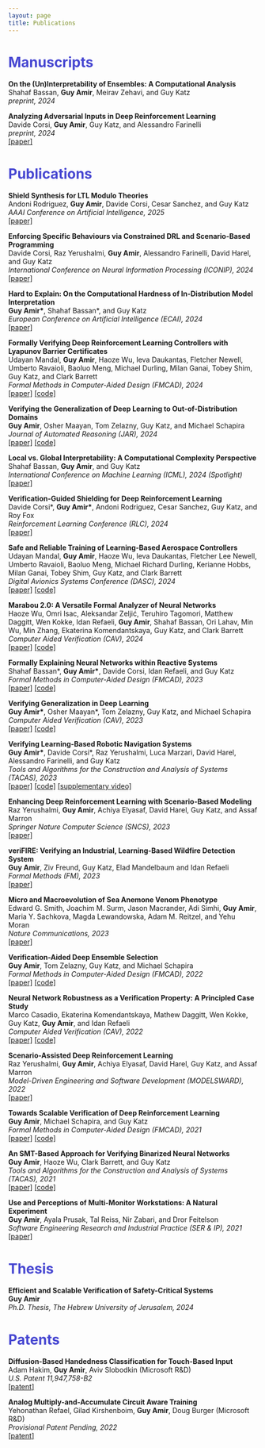 ```yaml
---
layout: page
title: Publications
---
```


<h1 style="color:#4646D1"> <b> Manuscripts </b> </h1>



<p><strong>On the (Un)Interpretability of Ensembles: A Computational Analysis</strong><br />
Shahaf Bassan, <strong>Guy Amir</strong>, Meirav Zehavi, and Guy Katz<br />
<em>preprint, 2024</em>  <br /></p>


<p><strong>Analyzing Adversarial Inputs in Deep Reinforcement Learning</strong><br />
Davide Corsi, <strong>Guy Amir</strong>, Guy Katz, and Alessandro Farinelli<br />
<em>preprint, 2024</em>  <br />
<a href="https://arxiv.org/abs/2402.05284" target="_blank">[paper]</a> </p>




<h1 style="color:#4646D1"> <b> Publications </b> </h1>



<p><strong>Shield Synthesis for LTL Modulo Theories</strong><br />
Andoni Rodriguez, <strong>Guy Amir</strong>, Davide Corsi, Cesar Sanchez, and Guy Katz<br />
<em>AAAI Conference on Artificial Intelligence, 2025</em>  <br />
<a href="https://arxiv.org/abs/2406.04184" target="_blank">[paper]</a> </p>



<p><strong>Enforcing Specific Behaviours via Constrained DRL and Scenario-Based Programming</strong><br />
Davide Corsi, Raz Yerushalmi, <strong>Guy Amir</strong>, Alessandro Farinelli, David Harel, and Guy Katz<br />
<em>International Conference on Neural Information Processing (ICONIP), 2024</em>  <br />
<a href="https://arxiv.org/abs/2206.09603" target="_blank">[paper]</a> </p>




<p><strong>Hard to Explain: On the Computational Hardness of In-Distribution Model Interpretation
</strong><br />
<strong>Guy Amir*</strong>, Shahaf Bassan*, and Guy Katz<br />
<em>European Conference on Artificial Intelligence (ECAI), 2024</em>  <br />
<a href="http://arxiv.org/abs/2408.03915" target="_blank">[paper]</a> </p> 



<p><strong>Formally Verifying Deep Reinforcement Learning Controllers with Lyapunov Barrier Certificates</strong><br />
Udayan Mandal, <strong>Guy Amir</strong>, Haoze Wu, Ieva Daukantas, Fletcher Newell, Umberto Ravaioli, Baoluo Meng, 
Michael Durling, Milan Ganai, Tobey Shim, Guy Katz, and Clark Barrett<br />
<em>Formal Methods in Computer-Aided Design (FMCAD), 2024</em>    <br />
<a href="https://arxiv.org/abs/2405.14058" target="_blank">[paper]</a> <a href="https://github.com/NeuralNetworkVerification/artifact-fmcad24-docking" target="_blank">[code]</a></p>		



<p><strong>Verifying the Generalization of Deep Learning to Out-of-Distribution Domains</strong><br />
<strong>Guy Amir</strong>, Osher Maayan, Tom Zelazny, Guy Katz, and Michael Schapira<br />
<em>Journal of Automated Reasoning (JAR), 2024</em>  <br />
<a href="https://arxiv.org/abs/2406.02024" target="_blank">[paper]</a> <a href="https://zenodo.org/records/10448320" target="_blank">[code]</a></p>




<p><strong>Local vs. Global Interpretability: A Computational Complexity Perspective </strong><br />
Shahaf Bassan, <strong>Guy Amir</strong>, and Guy Katz<br />
<em>International Conference on Machine Learning (ICML), 2024 (Spotlight)</em>   <br />
<a href="https://arxiv.org/abs/2406.02981" target="_blank">[paper]</a> </p>



<p><strong>Verification-Guided Shielding for Deep Reinforcement Learning</strong><br />
Davide Corsi*, <strong>Guy Amir*</strong>, Andoni Rodriguez, Cesar Sanchez, Guy Katz, and Roy Fox<br />
<em>Reinforcement Learning Conference (RLC), 2024</em>  <br />
<a href="https://arxiv.org/abs/2406.06507" target="_blank">[paper]</a> </p>



<p><strong>Safe and Reliable Training of Learning-Based Aerospace Controllers</strong><br />
Udayan Mandal, <strong>Guy Amir</strong>, Haoze Wu, Ieva Daukantas, Fletcher Lee Newell, 
Umberto Ravaioli, Baoluo Meng, Michael Richard Durling, Kerianne Hobbs, 
Milan Ganai, Tobey Shim, Guy Katz, and Clark Barrett<br />
<em>Digital Avionics Systems Conference (DASC), 2024</em>  <br />
<a href="https://arxiv.org/abs/2407.07088" target="_blank">[paper]</a> <a href="https://github.com/NeuralNetworkVerification/artifact-dasc-docking" target="_blank">[code]</a></p>


<p><strong>Marabou 2.0: A Versatile Formal Analyzer of Neural Networks</strong><br />
Haoze Wu, Omri Isac, Aleksandar Zeljić, Teruhiro Tagomori, Matthew Daggitt, Wen Kokke, Idan Refaeli, <strong>Guy Amir</strong>, Shahaf Bassan, Ori Lahav, Min Wu, Min Zhang, Ekaterina Komendantskaya, Guy Katz, and Clark Barrett<br />
<em>Computer Aided Verification (CAV), 2024</em>  <br />
<a href="https://arxiv.org/abs/2401.14461" target="_blank">[paper]</a> <a href="https://github.com/NeuralNetworkVerification/Marabou/releases/tag/v2.0.0" target="_blank">[code]</a></p>

		
		
<p><strong>Formally Explaining Neural Networks within Reactive Systems</strong><br />
Shahaf Bassan*, <strong>Guy Amir*</strong>, Davide Corsi, Idan Refaeli, and Guy Katz<br />
<em>Formal Methods in Computer-Aided Design (FMCAD), 2023</em>    <br />
<a href="https://arxiv.org/abs/2308.00143" target="_blank">[paper]</a> <a href="https://zenodo.org/record/8197762" target="_blank">[code]</a></p>		


<p><strong>Verifying Generalization in Deep Learning</strong><br />
<strong>Guy Amir*</strong>, Osher Maayan*, Tom Zelazny, Guy Katz, and Michael Schapira<br />
<em>Computer Aided Verification (CAV), 2023</em>  <br />
<a href="https://arxiv.org/abs/2302.05745" target="_blank">[paper]</a> <a href="https://zenodo.org/record/7884514#.ZFAydHZBy3A" target="_blank">[code]</a></p>





<p><strong>Verifying Learning-Based Robotic Navigation Systems</strong><br />
<strong>Guy Amir*</strong>, Davide Corsi*, Raz Yerushalmi, Luca Marzari, David Harel, Alessandro Farinelli, and Guy Katz<br />
<em>Tools and Algorithms for the Construction and Analysis of Systems (TACAS), 2023</em>  <br />
<a href="https://arxiv.org/abs/2205.13536" target="_blank">[paper]</a> <a href="https://zenodo.org/record/7479970" target="_blank">[code]</a> <a href="https://youtu.be/QIZqOgxLkAE" target="_blank">[supplementary video]</a></p> 


<p><strong>Enhancing Deep Reinforcement Learning with Scenario-Based Modeling</strong><br />
Raz Yerushalmi, <strong>Guy Amir</strong>, Achiya Elyasaf, David Harel, Guy Katz, and Assaf Marron<br />
<em>Springer Nature Computer Science (SNCS), 2023</em>  <br />
<a href="https://link.springer.com/article/10.1007/s42979-022-01575-2" target="_blank">[paper]</a> </p>


<p><strong>veriFIRE: Verifying an Industrial, Learning-Based Wildfire Detection System</strong><br />
<strong>Guy Amir</strong>, Ziv Freund, Guy Katz, Elad Mandelbaum and Idan Refaeli<br />
<em>Formal Methods (FM), 2023</em>  <br />
<a href="https://arxiv.org/abs/2212.03287" target="_blank">[paper]</a> </p>


<p><strong>Micro and Macroevolution of Sea Anemone Venom Phenotype</strong><br />
Edward G. Smith, Joachim M. Surm, Jason Macrander, Adi Simhi, <strong>Guy Amir</strong>, Maria Y. Sachkova, Magda Lewandowska, Adam M. Reitzel, and Yehu Moran<br />
<em>Nature Communications, 2023</em>  <br />
<a href="https://www.nature.com/articles/s41467-023-35794-9" target="_blank">[paper]</a> </p>


<p><strong>Verification-Aided Deep Ensemble Selection</strong><br />
<strong>Guy Amir</strong>, Tom Zelazny, Guy Katz, and Michael Schapira<br />
<em>Formal Methods in Computer-Aided Design (FMCAD), 2022</em>  <br />
<a href="https://arxiv.org/abs/2202.03898" target="_blank">[paper]</a> <a href="https://zenodo.org/record/6557083#.YpPYnKhBxPY" target="_blank">[code]</a></p>



<p><strong>Neural Network Robustness as a Verification Property: A Principled Case Study</strong><br />
Marco Casadio, Ekaterina Komendantskaya, Mathew Daggitt, Wen Kokke, Guy Katz, <strong>Guy Amir</strong>, and Idan Refaeli<br />
<em>Computer Aided Verification (CAV), 2022</em>  <br />
<a href="https://arxiv.org/abs/2104.01396" target="_blank">[paper]</a> <a href="https://github.com/aisec-private/training-with-constraints" target="_blank">[code]</a></p>



<p><strong>Scenario-Assisted Deep Reinforcement Learning</strong><br />
Raz Yerushalmi, <strong>Guy Amir</strong>, Achiya Elyasaf, David Harel, Guy Katz, and Assaf Marron<br />
<em>Model-Driven Engineering and Software Development (MODELSWARD), 2022</em>  <br />
<a href="https://www.katz-lab.com/_files/ugd/e8497d_fce1c21cebb743959e1003c6c41eaab8.pdf" target="_blank">[paper]</a> </p>



<p><strong>Towards Scalable Verification of Deep Reinforcement Learning</strong><br />
<strong>Guy Amir</strong>, Michael Schapira, and Guy Katz<br />
<em>Formal Methods in Computer-Aided Design (FMCAD), 2021</em>  <br />
<a href="https://827193a1-9da3-43a4-95c8-2d597121b1ef.filesusr.com/ugd/e8497d_9815de1fd7894399836d28a30daa5369.pdf" target="_blank">[paper]</a> <a href="https://zenodo.org/record/4769612#.YpPUpahBxPY" target="_blank">[code]</a></p>



<p><strong>An SMT-Based Approach for Verifying Binarized Neural Networks</strong><br />
<strong>Guy Amir</strong>, Haoze Wu, Clark Barrett, and Guy Katz<br />
<em>Tools and Algorithms for the Construction and Analysis of Systems (TACAS), 2021</em>  <br />
<a href="https://827193a1-9da3-43a4-95c8-2d597121b1ef.filesusr.com/ugd/e8497d_33aa3f89cb494f25a06310e283435ff2.pdf" target="_blank">[paper]</a> <a href="https://zenodo.org/records/13354140" target="_blank">[code]</a></p>



<p><strong>Use and Perceptions of Multi-Monitor Workstations: A Natural Experiment</strong><br />
<strong>Guy Amir</strong>, Ayala Prusak, Tal Reiss, Nir Zabari, and Dror Feitelson<br />
<em>Software Engineering Research and Industrial Practice (SER & IP), 2021</em>  <br />
<a href="https://arxiv.org/pdf/2103.13198.pdf" target="_blank">[paper]</a> </p>




<h1 style="color:#4646D1"> <b> Thesis </b> </h1>

<p><strong>Efficient and Scalable Verification of Safety-Critical Systems</strong><br />
<strong>Guy Amir</strong><br />
<em>Ph.D. Thesis, The Hebrew University of Jerusalem, 2024</em>  <br /></p> 



<h1 style="color:#4646D1"> <b> Patents </b> </h1>


<p><strong>Diffusion-Based Handedness Classification for Touch-Based Input</strong><br />
Adam Hakim, <strong>Guy Amir</strong>, Aviv Slobodkin (Microsoft R&D)<br />
<em>U.S. Patent 11,947,758-B2</em>  <br />
<a href="https://patentimages.storage.googleapis.com/fc/fd/41/9848e04d2a3d49/US11947758.pdf" target="_blank">[patent]</a> </p>


<p><strong>Analog Multiply-and-Accumulate Circuit Aware Training</strong><br />
Yehonathan Refael, Gilad Kirshenboim, <strong>Guy Amir</strong>, Doug Burger (Microsoft R&D)<br />
<em>Provisional Patent Pending, 2022</em>  <br />
<a href="https://patents.google.com/patent/US20230316065A1/en" target="_blank">[patent]</a> </p>






